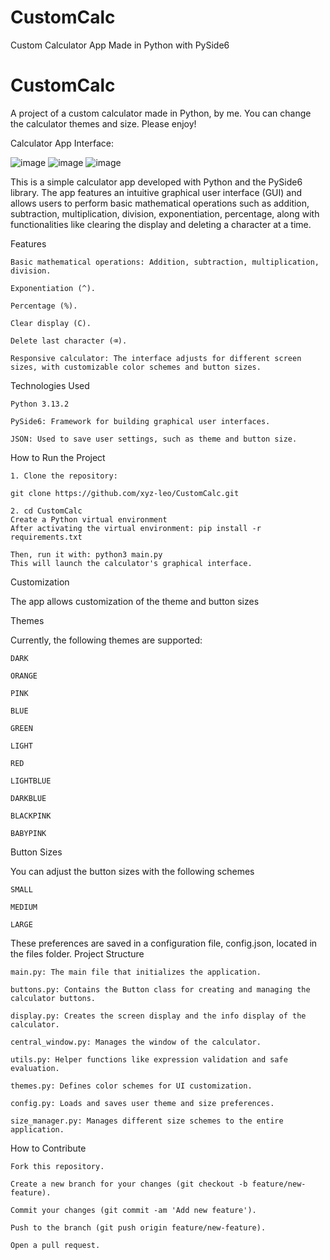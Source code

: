 # CustomCalc
Custom Calculator App Made in Python with PySide6

# CustomCalc
A project of a custom calculator made in Python, by me. You can change the calculator themes and size. Please enjoy!

Calculator App Interface:

![image](https://github.com/user-attachments/assets/a454e2e6-4791-46ff-876c-044741335f35) ![image](https://github.com/user-attachments/assets/8a275c79-0ab8-4e9b-9f2c-323aa21453ae)
 ![image](https://github.com/user-attachments/assets/1d29bc37-000e-47cc-9c75-797fe60fd1b4) 



This is a simple calculator app developed with Python and the PySide6 library. The app features an intuitive graphical user interface (GUI) and allows users to perform basic mathematical operations such as addition, subtraction, multiplication, division, exponentiation, percentage, along with functionalities like clearing the display and deleting a character at a time.

Features

    Basic mathematical operations: Addition, subtraction, multiplication, division.

    Exponentiation (^).

    Percentage (%).

    Clear display (C).

    Delete last character (⌫).

    Responsive calculator: The interface adjusts for different screen sizes, with customizable color schemes and button sizes.


Technologies Used

    Python 3.13.2

    PySide6: Framework for building graphical user interfaces.

    JSON: Used to save user settings, such as theme and button size.


How to Run the Project

    1. Clone the repository:

    git clone https://github.com/xyz-leo/CustomCalc.git
    
    2. cd CustomCalc
    Create a Python virtual environment
    After activating the virtual environment: pip install -r requirements.txt

    Then, run it with: python3 main.py
    This will launch the calculator's graphical interface.


Customization

The app allows customization of the theme and button sizes


Themes

Currently, the following themes are supported:

    DARK

    ORANGE

    PINK

    BLUE

    GREEN

    LIGHT

    RED

    LIGHTBLUE

    DARKBLUE

    BLACKPINK

    BABYPINK


Button Sizes

You can adjust the button sizes with the following schemes

    SMALL

    MEDIUM

    LARGE

These preferences are saved in a configuration file, config.json, located in the files folder.
Project Structure

    main.py: The main file that initializes the application.

    buttons.py: Contains the Button class for creating and managing the calculator buttons.

    display.py: Creates the screen display and the info display of the calculator.

    central_window.py: Manages the window of the calculator.
    
    utils.py: Helper functions like expression validation and safe evaluation.

    themes.py: Defines color schemes for UI customization.

    config.py: Loads and saves user theme and size preferences.

    size_manager.py: Manages different size schemes to the entire application.


How to Contribute

    Fork this repository.

    Create a new branch for your changes (git checkout -b feature/new-feature).

    Commit your changes (git commit -am 'Add new feature').

    Push to the branch (git push origin feature/new-feature).

    Open a pull request.
